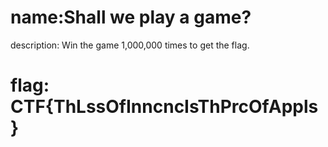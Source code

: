 # name:Shall we play a game?
description: Win the game 1,000,000 times to get the flag.

# flag: CTF{ThLssOfInncncIsThPrcOfAppls}